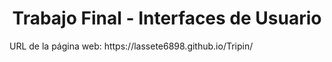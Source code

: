<h1 align="center"> Trabajo Final - Interfaces de Usuario </h1>

<p>URL de la página web: https://lassete6898.github.io/Tripin/</p>
